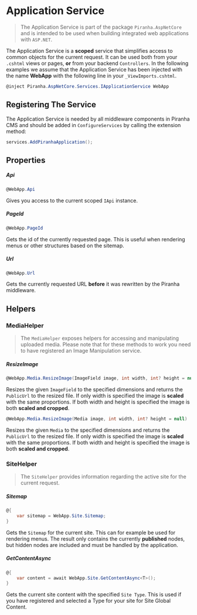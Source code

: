 # Application Service

> The Application Service is part of the package `Piranha.AspNetCore` and is intended to be used when building integrated web applications with `ASP.NET`.

The Application Service is a **scoped** service that simplifies access to common objects for the current request. It can be used both from your `.cshtml` views or pages, **or** from your backend `Controllers`. In the following examples we assume that the Application Service has been injected with the name **WebApp** with the following line in your `_ViewImports.cshtml`.

~~~ csharp
@inject Piranha.AspNetCore.Services.IApplicationService WebApp
~~~

## Registering The Service

The Application Service is needed by all middleware components in Piranha CMS and should be added in `ConfigureServices` by calling the extension method:

~~~ csharp
services.AddPiranhaApplication();
~~~~

## Properties

##### Api

~~~ csharp
@WebApp.Api
~~~

Gives you access to the current scoped `IApi` instance.

##### PageId

~~~ csharp
@WebApp.PageId
~~~

Gets the id of the currently requested page. This is useful when rendering menus or other structures based on the sitemap.

##### Url

~~~ csharp
@WebApp.Url
~~~

Gets the currently requested URL **before** it was rewritten by the Piranha middleware.

## Helpers

### MediaHelper

> The `MediaHelper` exposes helpers for accessing and manipulating uploaded media. Please note that for these methods to work you need to have registered an Image Manipulation service.

##### ResizeImage

~~~ csharp
@WebApp.Media.ResizeImage(ImageField image, int width, int? height = null)
~~~

Resizes the given `ImageField` to the specified dimensions and returns the `PublicUrl` to the resized file. If only width is specified the image is **scaled** with the same proportions. If both width and height is specified the image is both **scaled and cropped**.

~~~ csharp
@WebApp.Media.ResizeImage(Media image, int width, int? height = null)
~~~

Resizes the given `Media` to the specified dimensions and returns the `PublicUrl` to the resized file. If only width is specified the image is **scaled** with the same proportions. If both width and height is specified the image is both **scaled and cropped**.

### SiteHelper

> The `SiteHelper` provides information regarding the active site for the current request.

##### Sitemap

~~~ csharp
@{
    var sitemap = WebApp.Site.Sitemap;
}
~~~

Gets the `Sitemap` for the current site. This can for example be used for rendering menus. The result only contains the currently **published** nodes, but hidden nodes are included and must be handled by the application.

##### GetContentAsync

~~~ csharp
@{
    var content = await WebApp.Site.GetContentAsync<T>();
}
~~~

Gets the current site content with the specified `Site Type`. This is used if you have registered and selected a Type for your site for Site Global Content.